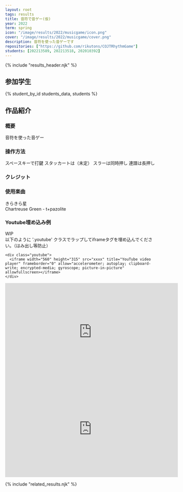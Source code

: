 ```yaml
---
layout: root
tags: results
title: 音符で音ゲー(仮)
year: 2022
term: spring
icon: "/image/results/2022/musicgame/icon.png"
cover: "/image/results/2022/musicgame/cover.png"
description: 音符を使った音ゲーです
repositories: ["https://github.com/rikutons/COJTRhythmGame"]
students: [202213589, 202213518, 202010392]
---
```


{% include "results_header.njk" %}

## 参加学生

{% student_by_id students_data, students %}

## 作品紹介

### 概要

音符を使った音ゲー

### 操作方法

スペースキーで打鍵
スタッカートは（未定）
スラーは同時押し
連譜は長押し

### クレジット

### 使用楽曲

きらきら星  
Chartreuse Green - t+pazolite

### Youtube埋め込み例

WIP  
以下のように '.youtube' クラスでラップしてiframeタグを埋め込んでください。（はみ出し等防止）

```
<div class="youtube">
  <iframe width="560" height="315" src="xxxx" title="YouTube video player" frameborder="0" allow="accelerometer; autoplay; clipboard-write; encrypted-media; gyroscope; picture-in-picture" allowfullscreen></iframe>
</div>
```

<div class="youtube">
<iframe width="560" height="315" src="https://www.youtube.com/embed/c-l7xawEoDs" title="YouTube video player" frameborder="0" allow="accelerometer; autoplay; clipboard-write; encrypted-media; gyroscope; picture-in-picture" allowfullscreen></iframe>
</div>

<div class="youtube">
<iframe width="560" height="315" src="https://www.youtube.com/embed/_m7VChuZ9kk" title="YouTube video player" frameborder="0" allow="accelerometer; autoplay; clipboard-write; encrypted-media; gyroscope; picture-in-picture" allowfullscreen></iframe>
</div>

{% include "related_results.njk" %}
